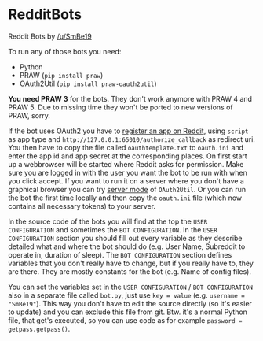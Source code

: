 # RedditBots
Reddit Bots by [/u/SmBe19](http://www.reddit.com/u/SmBe19)

To run any of those bots you need:
 - Python
 - PRAW (`pip install praw`)
 - OAuth2Util (`pip install praw-oauth2util`)

**You need PRAW 3** for the bots. They don't work anymore with PRAW 4 and PRAW 5. Due to missing time they won't be ported to new versions of PRAW, sorry.

If the bot uses OAuth2 you have to [register an app on Reddit](https://www.reddit.com/prefs/apps/), using `script` as app type and `http://127.0.0.1:65010/authorize_callback` as redirect uri. You then have to copy the file called `oauthtemplate.txt` to `oauth.ini` and enter the app id and app secret at the corresponding places. On first start up a webbrowser will be started where Reddit asks for permission. Make sure you are logged in with the user you want the bot to be run with when you click accept. If you want to run it on a server where you don't have a graphical browser you can try [server mode](https://github.com/SmBe19/praw-OAuth2Util/blob/master/OAuth2Util/README.md#server-mode) of `OAuth2Util`. Or you can run the bot the first time locally and then copy the `oauth.ini` file (which now contains all necessary tokens) to your server.

In the source code of the bots you will find at the top the `USER CONFIGURATION` and sometimes the `BOT CONFIGURATION`. In the `USER CONFIGURATION` section you should fill out every variable as they describe detailed what and where the bot should do (e.g. User Name, Subreddit to operate in, duration of sleep). The `BOT CONFIGURATION` section defines variables that you don't really have to change, but if you really have to, they are there. They are mostly constants for the bot (e.g. Name of config files).

You can set the variables set in the `USER CONFIGURATION` / `BOT CONFIGURATION` also in a separate file called `bot.py`, just use `key = value` (e.g. `username = "SmBe19"`). This way you don't have to edit the source directly (so it's easier to update) and you can exclude this file from git. Btw. it's a normal Python file, that get's executed, so you can use code as for example `password = getpass.getpass()`.

